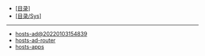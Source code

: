 - [[目录]](/)
- [[目录/Sys]](/Sys/)
---
- [hosts-ad@20220103154839](/Sys/hosts/hosts-ad@20220103154839)
- [hosts-ad-router](/Sys/hosts/hosts-ad-router)
- [hosts-apps](/Sys/hosts/hosts-apps)
